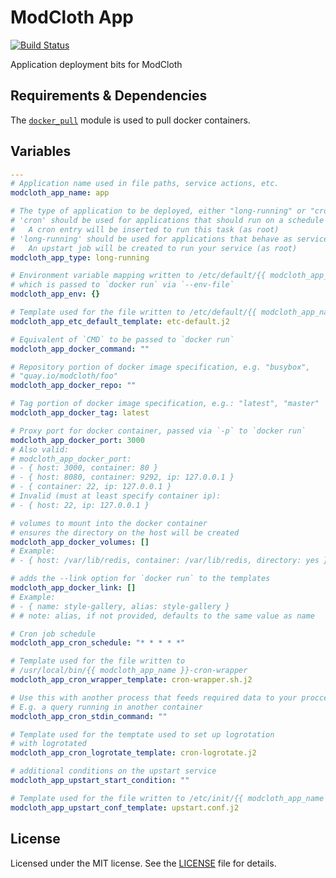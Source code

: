 # ModCloth App

[![Build Status](https://travis-ci.org/modcloth/ansible-role-modcloth-app.svg?branch=master)](https://travis-ci.org/modcloth/ansible-role-modcloth-app)

Application deployment bits for ModCloth

## Requirements &amp; Dependencies

The [`docker_pull`](
https://github.com/modcloth-labs/ansible-module-docker-pull) module is used to
pull docker containers.

## Variables

``` yaml
---
# Application name used in file paths, service actions, etc.
modcloth_app_name: app

# The type of application to be deployed, either "long-running" or "cron"
# 'cron' should be used for applications that should run on a schedule (e.g. a rake task)
#   A cron entry will be inserted to run this task (as root)
# 'long-running' should be used for applications that behave as services and should always be up
#   An upstart job will be created to run your service (as root)
modcloth_app_type: long-running

# Environment variable mapping written to /etc/default/{{ modcloth_app_name }}
# which is passed to `docker run` via `--env-file`
modcloth_app_env: {}

# Template used for the file written to /etc/default/{{ modcloth_app_name }}
modcloth_app_etc_default_template: etc-default.j2

# Equivalent of `CMD` to be passed to `docker run`
modcloth_app_docker_command: ""

# Repository portion of docker image specification, e.g. "busybox",
# "quay.io/modcloth/foo"
modcloth_app_docker_repo: ""

# Tag portion of docker image specification, e.g.: "latest", "master"
modcloth_app_docker_tag: latest

# Proxy port for docker container, passed via `-p` to `docker run`
modcloth_app_docker_port: 3000
# Also valid:
# modcloth_app_docker_port:
# - { host: 3000, container: 80 }
# - { host: 8080, container: 9292, ip: 127.0.0.1 }
# - { container: 22, ip: 127.0.0.1 }
# Invalid (must at least specify container ip):
# - { host: 22, ip: 127.0.0.1 }

# volumes to mount into the docker container
# ensures the directory on the host will be created
modcloth_app_docker_volumes: []
# Example:
# - { host: /var/lib/redis, container: /var/lib/redis, directory: yes }

# adds the --link option for `docker run` to the templates
modcloth_app_docker_link: []
# Example:
# - { name: style-gallery, alias: style-gallery }
# # note: alias, if not provided, defaults to the same value as name

# Cron job schedule
modcloth_app_cron_schedule: "* * * * *"

# Template used for the file written to
# /usr/local/bin/{{ modcloth_app_name }}-cron-wrapper
modcloth_app_cron_wrapper_template: cron-wrapper.sh.j2

# Use this with another process that feeds required data to your proccess over STDIN
# E.g. a query running in another container
modcloth_app_cron_stdin_command: ""

# Template used for the temptate used to set up logrotation
# with logrotated
modcloth_app_cron_logrotate_template: cron-logrotate.j2

# additional conditions on the upstart service
modcloth_app_upstart_start_condition: ""

# Template used for the file written to /etc/init/{{ modcloth_app_name }}.conf
modcloth_app_upstart_conf_template: upstart.conf.j2
```

## License

Licensed under the MIT license.  See the [LICENSE](./LICENSE) file for details.
